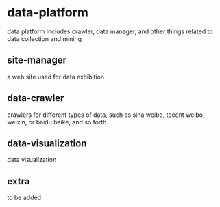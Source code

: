 data-platform
=============

data platform includes crawler, data manager, and other things related to data collection and mining


site-manager
------------

a web site used for data exhibition 


data-crawler
------------

crawlers for different types of data, such as sina weibo, tecent weibo, weixin, or baidu baike, and so forth.


data-visualization
------------------

data visualization


extra
-----

to be added
